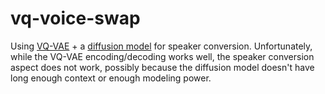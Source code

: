 # vq-voice-swap

Using [VQ-VAE](https://arxiv.org/abs/1711.00937) + a [diffusion model](https://arxiv.org/abs/2006.11239) for speaker conversion. Unfortunately, while the VQ-VAE encoding/decoding works well, the speaker conversion aspect does not work, possibly because the diffusion model doesn't have long enough context or enough modeling power.

